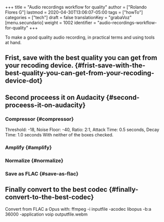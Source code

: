 +++
title = "Audio recordings workflow for quality"
author = ["Rolando Flores G"]
lastmod = 2020-04-30T13:06:07-05:00
tags = ["howTo"]
categories = ["tech"]
draft = false
translationKey = "grabaVoz"
[menu.secundario]
  weight = 1002
  identifier = "audio-recordings-workflow-for-quality"
+++

To make a good quality audio recording, in practical terms and using tools at hand.

<!--more-->


## Frist, save with the best quality you can get from your recoding device. {#frist-save-with-the-best-quality-you-can-get-from-your-recoding-device-dot}


## Second proceess it on Audacity {#second-proceess-it-on-audacity}


### Compressor {#compressor}

Threshold: -18, Noise Floor: -40, Ratio: 2:1, Attack Time: 0.5 seconds, Decay Time: 1.0 seconds
With neither of the boxes checked.


### Amplify {#amplify}


### Normalize {#normalize}


### Save as FLAC {#save-as-flac}


## Finally convert to the best codec {#finally-convert-to-the-best-codec}

Convert from FLAC a Opus with:
ffmpeg -i inputfile -acodec libopus -b:a 36000 -application voip outputfile.webm